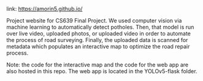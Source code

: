 link: https://amorin5.github.io/

Project website for CS639 Final Project. We used computer vision via machine learning to automatically detect potholes. Then, that model is run over live video, uploaded photos, or uploaded video in order to automate the process of road surveying. Finally, the uploaded data is scanned for metadata which populates an interactive map to optimize the road repair process. 

Note: the code for the interactive map and the code for the web app are also hosted in this repo. The web app is located in the YOLOv5-flask folder. 
